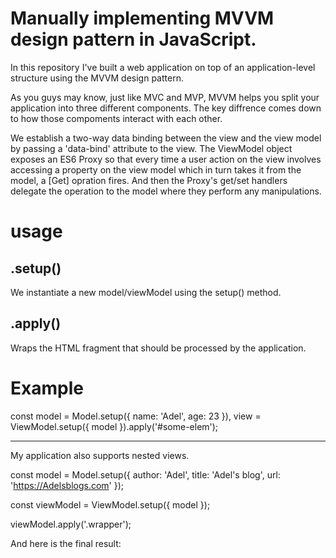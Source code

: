 # Manually implementing MVVM design pattern in JavaScript.

In this repository I've built a web application on top of an application-level structure using the MVVM design pattern.

As you guys may know, just like MVC and MVP, MVVM helps you split your application into three different components. The key diffrence comes down to how those compoments interact with each other.

We establish a two-way data binding between the view and the view model by passing a 'data-bind' attribute to the view. The ViewModel object exposes an ES6 Proxy so that every time a user action on the view involves accessing a property on the view model which in turn takes it from the model, a [Get] opration fires. And then the Proxy's get/set handlers delegate the operation to the model where they perform any manipulations.

# usage

## .setup()

We instantiate a new model/viewModel using the setup() method.

## .apply()

Wraps the HTML fragment that should be processed by the application.

# Example

const
  model = Model.setup({
    name: 'Adel',
    age: 23
  }),
  view = ViewModel.setup({ model }).apply('#some-elem');

---------------------------------------------------------

My application also supports nested views.

<script type="text/template" class="inner-template">
  <span class="span1" >
    <span class="span2" >So far So good!</span>
  </span>
</script>

<script type='text/template' class='outer-template'>
  <ul>
    <li><%= author %></li>
    <li><%= title %></li>
    <li><%= url %></li>
    <li>
      <span data-bind='template: { \"name\": \".inner-template\" }' ></span>
    </li>
  </ul>
</script>

<div class='wrapper' data-bind='template: { \"name\": \".outer-template\" }' ></div>

const model = Model.setup({
   author: 'Adel',
   title: 'Adel\'s blog',
   url: 'https://Adelsblogs.com'
});

const viewModel = ViewModel.setup({ model });

viewModel.apply('.wrapper');

And here is the final result:
<script type='text/template' class='outer-template'>
  <ul>
    <li><%= author %></li>
    <li><%= title %></li>
    <li><%= url %></li>
    <li>
      <span data-bind='template: { \"name\": \".inner-template\" }' >
        <span class="span1" >
          <span class="span2" >So far So good!</span>
        </span>
      </span>
    </li>
  </ul>
</script>
